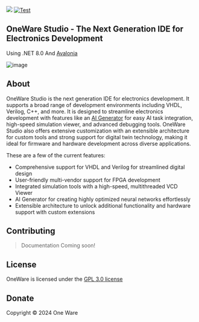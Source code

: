 [![](https://dcbadge.limes.pink/api/server/NCN9VAh?style=flat)](https://discord.gg/NCN9VAh)
[![Test](https://github.com/ProtopSolutions/OneWare/actions/workflows/test.yml/badge.svg)](https://github.com/ProtopSolutions/OneWare/actions/workflows/test.yml)

## OneWare Studio - The Next Generation IDE for Electronics Development

Using .NET 8.0 And [Avalonia](https://github.com/AvaloniaUI/Avalonia)

![image](https://github.com/one-ware/OneWare/assets/25281882/584f637e-66b8-41a4-ae9d-7d5d31a281ff)

## About

OneWare Studio is the next generation IDE for electronics development. It supports a broad
range of development environments including VHDL, Verilog, C++, and more. It is designed to
streamline electronics development with features like an [AI Generator](https://one-ware.com/one-ai) for easy AI task
integration, high-speed simulation viewer, and advanced debugging tools. OneWare Studio also
offers extensive customization with an extensible architecture for custom tools and strong
support for digital twin technology, making it ideal for firmware and hardware development
across diverse applications.

These are a few of the current features:
- Comprehensive support for VHDL and Verilog for streamlined digital design
- User-friendly multi-vendor support for FPGA development
- Integrated simulation tools with a high-speed, multithreaded VCD Viewer
- AI Generator for creating highly optimized neural networks effortlessly
- Extensible architecture to unlock additional functionality and hardware support with custom extensions

## Contributing

> Documentation Coming soon!

## License

OneWare is licensed under the [GPL 3.0 license](https://github.com/one-ware/OneWare?tab=GPL-3.0-1-ov-file#)

## Donate
  
Copyright © 2024 One Ware
